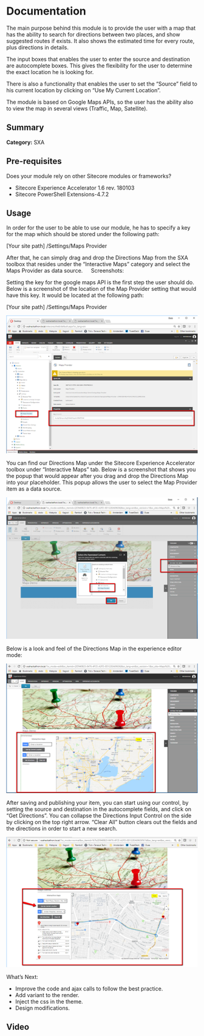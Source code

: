# Documentation

The main purpose behind this module is to provide the user with a map that has the ability to search for directions between two places, and show suggested routes if exists. It also shows the estimated time for every route, plus directions in details. 

The input boxes that enables the user to enter the source and destination are autocomplete boxes. This gives the flexibility for the user to determine the exact location he is looking for.

There is also a functionality that enables the user to set the “Source” field to his current location by clicking on “Use My Current Location”. 

The module is based on Google Maps APIs, so the user has the ability also to view the map in several views (Traffic, Map, Satellite).

## Summary

**Category:** SXA

## Pre-requisites

Does your module rely on other Sitecore modules or frameworks?

- Sitecore Experience Accelerator 1.6 rev. 180103 
- Sitecore PowerShell Extensions-4.7.2


## Usage

In order for the user to be able to use our module, he has to specify a key for the map which should be stored under the following path:

[Your site path] /Settings/Maps Provider

After that, he can simply drag and drop the Directions Map from the SXA toolbox that resides under the “Interactive Maps” category and select the Maps Provider as data source.
 
Screenshots:

Setting the key for the google maps API is the first step the user should do. 
Below is a screenshot of the location of the Map Provider setting that would have this key. It would be located at the following path:

[Your site path] /Settings/Maps Provider

![p1](images/p1.png?raw=true "p1")

You can find our Directions Map under the Sitecore Experience Accelerator toolbox under “Interactive Maps” tab. Below is a screenshot that shows you the popup that would appear after you drag and drop the Directions Map into your placeholder. This popup allows the user to select the Map Provider item as a data source.

![p2](images/p2.png?raw=true "p2")

Below is a look and feel of the Directions Map in the experience editor mode:

![p3](images/p3.png?raw=true "p3")

After saving and publishing your item, you can start using our control, by setting the source and destination in the autocomplete fields, and click on “Get Directions”. You can collapse the Directions Input Control on the side by clicking on the top right arrow. “Clear All” button clears out the fields and the directions in order to start a new search.

![p4](images/p4.png?raw=true "p4")

What’s Next:
- Improve the code and ajax calls to follow the best practice.
- Add variant to the render.
- Inject the css in the theme.
- Design modifications.

## Video
